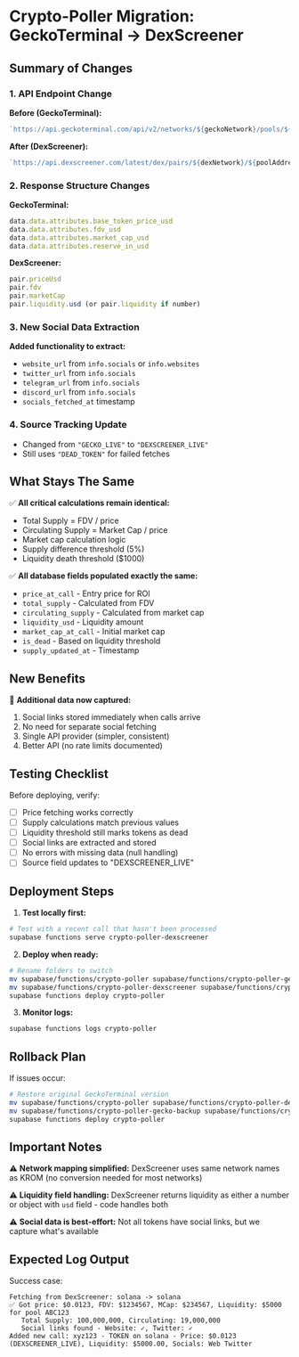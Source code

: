 # Crypto-Poller Migration: GeckoTerminal → DexScreener

## Summary of Changes

### 1. API Endpoint Change
**Before (GeckoTerminal):**
```typescript
`https://api.geckoterminal.com/api/v2/networks/${geckoNetwork}/pools/${poolAddress}`
```

**After (DexScreener):**
```typescript
`https://api.dexscreener.com/latest/dex/pairs/${dexNetwork}/${poolAddress}`
```

### 2. Response Structure Changes
**GeckoTerminal:**
```typescript
data.data.attributes.base_token_price_usd
data.data.attributes.fdv_usd
data.data.attributes.market_cap_usd
data.data.attributes.reserve_in_usd
```

**DexScreener:**
```typescript
pair.priceUsd
pair.fdv
pair.marketCap
pair.liquidity.usd (or pair.liquidity if number)
```

### 3. New Social Data Extraction
**Added functionality to extract:**
- `website_url` from `info.socials` or `info.websites`
- `twitter_url` from `info.socials`
- `telegram_url` from `info.socials`
- `discord_url` from `info.socials`
- `socials_fetched_at` timestamp

### 4. Source Tracking Update
- Changed from `"GECKO_LIVE"` to `"DEXSCREENER_LIVE"`
- Still uses `"DEAD_TOKEN"` for failed fetches

## What Stays The Same

✅ **All critical calculations remain identical:**
- Total Supply = FDV / price
- Circulating Supply = Market Cap / price
- Market cap calculation logic
- Supply difference threshold (5%)
- Liquidity death threshold ($1000)

✅ **All database fields populated exactly the same:**
- `price_at_call` - Entry price for ROI
- `total_supply` - Calculated from FDV
- `circulating_supply` - Calculated from market cap
- `liquidity_usd` - Liquidity amount
- `market_cap_at_call` - Initial market cap
- `is_dead` - Based on liquidity threshold
- `supply_updated_at` - Timestamp

## New Benefits

🎉 **Additional data now captured:**
1. Social links stored immediately when calls arrive
2. No need for separate social fetching
3. Single API provider (simpler, consistent)
4. Better API (no rate limits documented)

## Testing Checklist

Before deploying, verify:
- [ ] Price fetching works correctly
- [ ] Supply calculations match previous values
- [ ] Liquidity threshold still marks tokens as dead
- [ ] Social links are extracted and stored
- [ ] No errors with missing data (null handling)
- [ ] Source field updates to "DEXSCREENER_LIVE"

## Deployment Steps

1. **Test locally first:**
```bash
# Test with a recent call that hasn't been processed
supabase functions serve crypto-poller-dexscreener
```

2. **Deploy when ready:**
```bash
# Rename folders to switch
mv supabase/functions/crypto-poller supabase/functions/crypto-poller-gecko-backup
mv supabase/functions/crypto-poller-dexscreener supabase/functions/crypto-poller
supabase functions deploy crypto-poller
```

3. **Monitor logs:**
```bash
supabase functions logs crypto-poller
```

## Rollback Plan

If issues occur:
```bash
# Restore original GeckoTerminal version
mv supabase/functions/crypto-poller supabase/functions/crypto-poller-dexscreener
mv supabase/functions/crypto-poller-gecko-backup supabase/functions/crypto-poller
supabase functions deploy crypto-poller
```

## Important Notes

⚠️ **Network mapping simplified:** DexScreener uses same network names as KROM (no conversion needed for most networks)

⚠️ **Liquidity field handling:** DexScreener returns liquidity as either a number or object with `usd` field - code handles both

⚠️ **Social data is best-effort:** Not all tokens have social links, but we capture what's available

## Expected Log Output

Success case:
```
Fetching from DexScreener: solana -> solana
✅ Got price: $0.0123, FDV: $1234567, MCap: $234567, Liquidity: $5000 for pool ABC123
   Total Supply: 100,000,000, Circulating: 19,000,000
   Social links found - Website: ✓, Twitter: ✓
Added new call: xyz123 - TOKEN on solana - Price: $0.0123 (DEXSCREENER_LIVE), Liquidity: $5000.00, Socials: Web Twitter
```